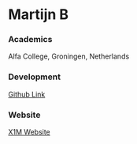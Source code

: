 # Martijn B

### Academics

Alfa College, Groningen, Netherlands

### Development

[Github Link](https://github.com/x1mdev/)

### Website

[X1M Website](https://x1m.nl)

